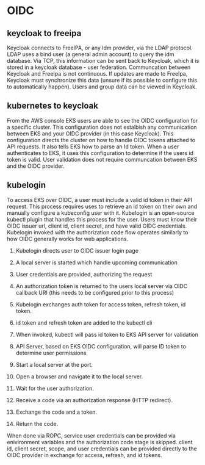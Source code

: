 # OIDC

## keycloak to freeipa

Keycloak connects to FreeIPA, or any Idm provider, via the LDAP protocol. LDAP uses a bind user (a general admin account) to query the idm database. Via TCP, this information can be sent back to Keycloak, which it is stored in a keycloak database - user federation. Communcation between Keycloak and FreeIpa is not continuous. If updates are made to FreeIpa, Keycloak must synchronize this data (unsure if its possible to configure this to automatically happen). Users and group data can be viewed in Keycloak.

## kubernetes to keycloak

From the AWS console EKS users are able to see the OIDC configuration for a specific cluster. This configuration does not estalbish any communication between EKS and your OIDC provider (in this case Keycloak). This configuration directs the cluster on how to handle OIDC tokens attached to API requests. It also tells EKS how to parse an Id token. When a user authenticates to EKS, it uses this configuration to determine if the users id token is valid. User validation does not require communcation between EKS and the OIDC provider. 

## kubelogin

To access EKS over OIDC, a user must include a valid id token in their API request. This process requires uses to retrieve an id token on their own and manually configure a kubeconfig user with it. Kubelogin is an open-source kubectl plugin that handles this process for the user. Users must know their OIDC issuer url, client id, client secret, and have valid OIDC credentials. Kubelogin invoked with the authorization code flow operates similarly to how OIDC generally works for web applications. 
1. Kubelogin directs user to OIDC issuer login page
2. A local server is started which handle upcoming communication  
4. User credentials are provided, authorizing the request
5. An authorization token is returned to the users local server via OIDC callback URI (this needs to be configured prior to this process)
6. Kubelogin exchanges auth token for access token, refresh token, id token.
7. id token and refresh token are added to the kubectl cli
8. When invoked, kubectl will pass id token to EKS API server for validation
9. API Server, based on EKS OIDC configuration, will parse ID token to determine user permissions

1. Start a local server at the port.
2. Open a browser and navigate it to the local server.
3. Wait for the user authorization.
4. Receive a code via an authorization response (HTTP redirect).
5. Exchange the code and a token.
6. Return the code. 

When done via ROPC, service user credentials can be provided via enivironment variables and the authorization code stage is skipped. 
client id, client secret, scope, and user credentials can be provided directly to the OIDC provider in exchange for access, refresh, and id tokens.